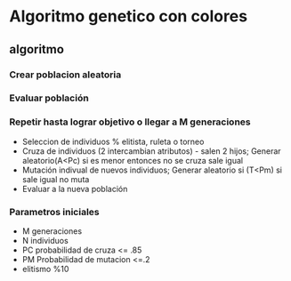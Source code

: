 # Algoritmo genetico con colores
## algoritmo
### Crear poblacion aleatoria
### Evaluar población
### Repetir hasta lograr objetivo o llegar a M generaciones
* Seleccion de individuos % elitista, ruleta o torneo
* Cruza de individuos (2 intercambian atributos) - salen 2 hijos; Generar aleatorio(A<Pc) si es menor entonces no se cruza sale igual
* Mutación indivual de nuevos individuos; Generar aleatorio si (T<Pm) si sale igual no muta
* Evaluar a la nueva población
### Parametros iniciales
* M generaciones
* N individuos
* PC probabilidad de cruza <= .85
* PM Probabilidad de mutacion <=.2
* elitismo %10